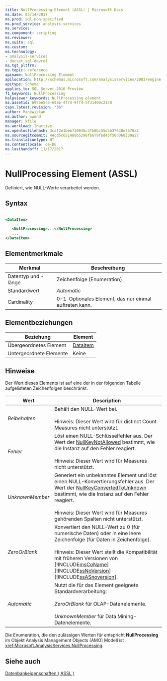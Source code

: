 ```yaml
---
title: NullProcessing-Element (ASSL) | Microsoft Docs
ms.date: 03/14/2017
ms.prod: sql-non-specified
ms.prod_service: analysis-services
ms.service: 
ms.component: scripting
ms.reviewer: 
ms.suite: sql
ms.custom: 
ms.technology:
- analysis-services
- docset-sql-devref
ms.tgt_pltfrm: 
ms.topic: reference
apiname: NullProcessing Element
apilocation: http://schemas.microsoft.com/analysisservices/2003/engine
apitype: Schema
applies_to: SQL Server 2016 Preview
f1_keywords: NullProcessing
helpviewer_keywords: NullProcessing element
ms.assetid: 697be5c6-e9a6-4f74-9ff4-5f31400c2178
caps.latest.revision: "36"
author: Minewiskan
ms.author: owend
manager: kfile
ms.workload: Inactive
ms.openlocfilehash: 3caf2e1beb730048c4fb0bc55d3b37430e7670a2
ms.sourcegitcommit: 44cd5c651488b5296fb679f6d43f50d068339a27
ms.translationtype: HT
ms.contentlocale: de-DE
ms.lasthandoff: 11/17/2017
---
```

# <a name="nullprocessing-element-assl"></a>NullProcessing Element (ASSL)
  Definiert, wie NULL-Werte verarbeitet werden.  
  
## <a name="syntax"></a>Syntax  
  
```xml  
  
<DataItem>  
   ...  
   <NullProcessing>...</NullProcessing>  
   ...  
</DataItem>  
```  
  
## <a name="element-characteristics"></a>Elementmerkmale  
  
|Merkmal|Beschreibung|  
|--------------------|-----------------|  
|Datentyp und -länge|Zeichenfolge (Enumeration)|  
|Standardwert|*Automatic*|  
|Cardinality|0-1: Optionales Element, das nur einmal auftreten kann.|  
  
## <a name="element-relationships"></a>Elementbeziehungen  
  
|Beziehung|Element|  
|------------------|-------------|  
|Übergeordnetes Element|[DataItem](../../../analysis-services/scripting/data-type/dataitem-data-type-assl.md)|  
|Untergeordnete Elemente|Keine|  
  
## <a name="remarks"></a>Hinweise  
 Der Wert dieses Elements ist auf eine der in der folgenden Tabelle aufgelisteten Zeichenfolgen beschränkt.  
  
|Wert|Description|  
|-----------|-----------------|  
|*Beibehalten*|Behält den NULL-Wert bei.<br /><br /> Hinweis: Dieser Wert wird für distinct Count Measures nicht unterstützt.|  
|*Fehler*|Löst einen NULL-Schlüsselfehler aus. Der Wert der [NullKeyNotAllowed](../../../analysis-services/scripting/properties/nullkeynotallowed-element-assl.md) bestimmt, wie die Instanz auf den Fehler reagiert.<br /><br /> Hinweis: Dieser Wert wird für Measures nicht unterstützt.|  
|*UnknownMember*|Generiert ein unbekanntes Element und löst einen NULL-Konvertierungsfehler aus. Der Wert der [NullKeyConvertedToUnknown](../../../analysis-services/scripting/properties/nullkeyconvertedtounknown-element-assl.md) bestimmt, wie die Instanz auf den Fehler reagiert.<br /><br /> Hinweis: Dieser Wert wird für Measures gehörenden Spalten nicht unterstützt.|  
|*ZeroOrBlank*|Konvertiert den NULL-Wert zu 0 (für numerische Daten) oder in eine leere Zeichenfolge (für Daten in Zeichenfolge).<br /><br /> Hinweis: Dieser Wert stellt die Kompatibilität mit früheren Versionen von [!INCLUDE[msCoName](../../../includes/msconame-md.md)] [!INCLUDE[ssNoVersion](../../../includes/ssnoversion-md.md)] [!INCLUDE[ssASnoversion](../../../includes/ssasnoversion-md.md)].|  
|*Automatic*|Nutzt die für das Element geeignete Standardverarbeitung:<br /><br /> *ZeroOrBlank* für OLAP-Datenelemente.<br /><br /> *UnknownMember* für Data Mining-Datenelemente.|  
  
 Die Enumeration, die den zulässigen Werten für entspricht **NullProcessing** im Objekt Analysis Management Objects (AMO) Modell ist <xref:Microsoft.AnalysisServices.NullProcessing>.  
  
## <a name="see-also"></a>Siehe auch  
 [Datenbankeigenschaften &#40; ASSL &#41;](../../../analysis-services/scripting/properties/properties-assl.md)  
  
  
